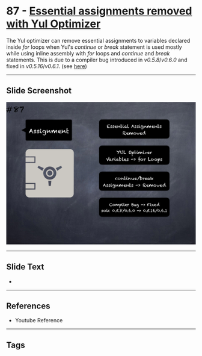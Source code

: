 # 87 - [Essential assignments removed with Yul Optimizer ](Essential%20assignments%20removed%20with%20Yul%20Optimizer%20.md)
The Yul optimizer can remove essential assignments to variables declared inside _for_ loops when Yul's _continue_ or _break_ statement is used mostly while using inline assembly with _for_ loops and _continue_ and _break_ statements. This is due to a compiler bug introduced in _v0.5.8_/_v0.6.0_ and fixed in _v0.5.16_/_v0.6.1_. (see [here](https://docs.soliditylang.org/en/v0.8.9/bugs.html))
___
## Slide Screenshot
![087.png](../images/pitfalls_and_best_practices101/087.png)
___
## Slide Text
- 
___
## References
- Youtube Reference
___
## Tags